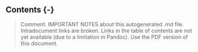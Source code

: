 ## Contents {-}

> Comment. IMPORTANT NOTES about this autogenerated .md file. Intradocument links are broken. Links in the table of contents are not yet available (due to a limitation in Pandoc). Use the PDF version of this document. 
